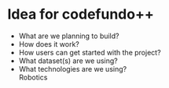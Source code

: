 # Idea for codefundo++

- What are we planning to build?
- How does it work?
- How users can get started with the project?
- What dataset(s) are we using?
- What technologies are we using?
</br> Robotics<br>
